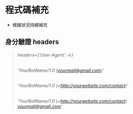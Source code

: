 # 程式碼補充
- 根據狀況持續補充

## 身分驗證 headers
> ###### headers={'User-Agent': ↓}
> ###### 'YourBotName/1.0 (yourmail@gmail.com)'
> ###### 'YourBotName/1.0 (+http://yourwebsite.com/contact)'
> ###### 'YourBotName/1.0 (+http://yourwebsite.com/contact) yourmail@gmail.com'
